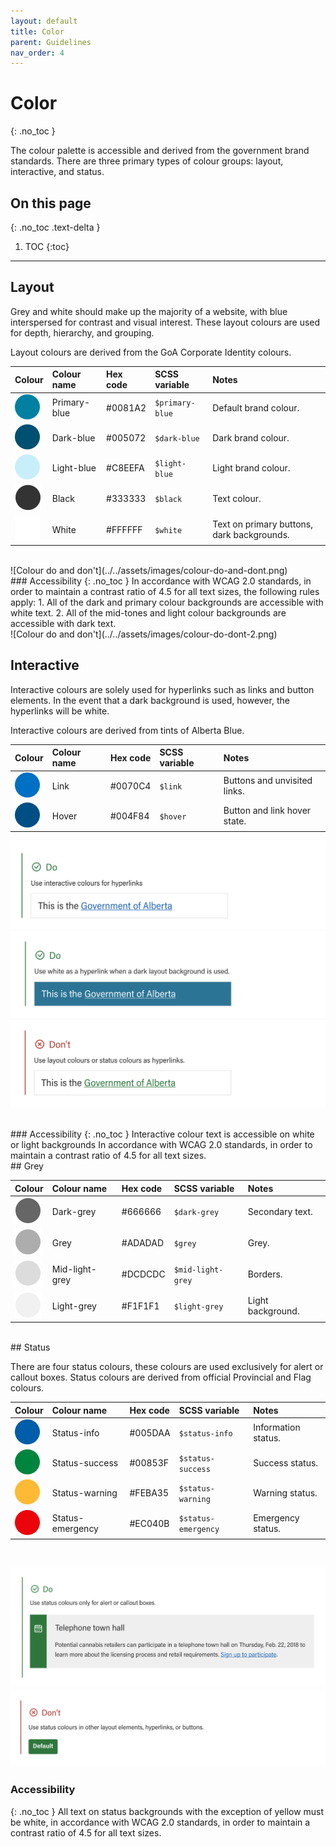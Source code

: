 ```yaml
---
layout: default
title: Color
parent: Guidelines
nav_order: 4
---
```


# Color
{: .no_toc }

The colour palette is accessible and derived from the government brand standards.
There are three primary types of colour groups: layout, interactive, and status.

## On this page
{: .no_toc .text-delta }

1. TOC
{:toc}

---


## Layout
Grey and white should make up the majority of a website, with blue interspersed for contrast and visual interest. These layout colours are used for depth, hierarchy, and grouping.

Layout colours are derived from the GoA Corporate Identity colours.


| Colour  | Colour name   | Hex code | SCSS variable | Notes |
|:---------------|:---------------------|:-------------------------|:-------------------------|:-------------------------|
| ![#0081A2](../../assets/images/primary-blue.png) | Primary-blue | #0081A2 |  `$primary-blue` | Default brand colour. |
| ![#005072](../../assets/images/dark-blue.png)  | Dark-blue | #005072 | `$dark-blue` | Dark brand colour. |
| ![#C8EEFA](../../assets/images/light-blue.png)  | Light-blue | #C8EEFA | `$light-blue` | Light brand colour. |
| ![#333333](../../assets/images/black.png)  | Black | #333333 | `$black` | Text colour. |
| ![#FFFFFF](../../assets/images/white.png)  | White | #FFFFFF | `$white` | Text on primary buttons, dark backgrounds. |

<br>
![Colour do and don't](../../assets/images/colour-do-and-dont.png)
<br>
### Accessibility
{: .no_toc }
In accordance with WCAG 2.0 standards, in order to maintain a contrast ratio of 4.5 for all text sizes, the following rules apply:
1. All of the dark and primary colour backgrounds are accessible with white text.
2. All of the mid-tones and light colour backgrounds are accessible with dark text.
<br>
![Colour do and don't](../../assets/images/colour-do-dont-2.png)
<br>

## Interactive

Interactive colours are solely used for hyperlinks such as links and button elements. In the event that a dark background is used, however, the hyperlinks will be white.

Interactive colours are derived from tints of Alberta Blue.

| Colour  | Colour name   | Hex code | SCSS variable | Notes |
|:---------------|:---------------------|:-------------------------|:-------------------------|:-------------------------|
| ![#0070C4](../../assets/images/link.png) | Link | #0070C4 |  `$link` | Buttons and unvisited links. |
| ![#004F84](../../assets/images/hover.png) | Hover | #004F84 |  `$hover` | Button and link hover state. |

![Interactive do](../../assets/images/interactive-do-1.png)
![Interactive do](../../assets/images/interactive-do-2.png)
![Interactive don't](../../assets/images/interactive-dont-1.png)

<br>
### Accessibility
{: .no_toc }
Interactive colour text is accessible on white or light backgrounds In accordance with WCAG 2.0 standards, in order to maintain a contrast ratio of 4.5 for all text sizes.
<br>
## Grey

| Colour  | Colour name   | Hex code | SCSS variable | Notes |
|:---------------|:---------------------|:-------------------------|:-------------------------|:-------------------------|
| ![#666666](../../assets/images/dark-grey.png) | Dark-grey | #666666 |  `$dark-grey` | Secondary text. |
| ![#ADADAD](../../assets/images/grey.png) | Grey | #ADADAD |  `$grey` | Grey. |
| ![#DCDCDC](../../assets/images/mid-light-grey.png) | Mid-light-grey | #DCDCDC |  `$mid-light-grey` | Borders. |
| ![#F1F1F1](../../assets/images/light-grey.png) | Light-grey | #F1F1F1 |  `$light-grey` | Light background. |

<br>
## Status

There are four status colours, these colours are used exclusively for alert or callout boxes. Status colours are derived from official Provincial and Flag colours.

| Colour  | Colour name   | Hex code | SCSS variable | Notes |
|:---------------|:---------------------|:-------------------------|:-------------------------|:-------------------------|
| ![#005DAA](../../assets/images/status-info.png) | Status-info | #005DAA |  `$status-info` | Information status. |
| ![#00853F](../../assets/images/status-success.png) | Status-success | #00853F |  `$status-success` | Success status. |
| ![#FEBA35](../../assets/images/status-warning.png) | Status-warning | #FEBA35 |  `$status-warning` | Warning status. |
| ![#EC040B](../../assets/images/status-emergency.png) | Status-emergency | #EC040B |  `$status-emergency` | Emergency status. |

<br>

![Status do](../../assets/images/status-do-1.png)
![Status don't](../../assets/images/status-dont-1.png)


### Accessibility
{: .no_toc }
All text on status backgrounds with the exception of yellow must be white, in accordance with WCAG 2.0 standards, in order to maintain a contrast ratio of 4.5 for all text sizes.
